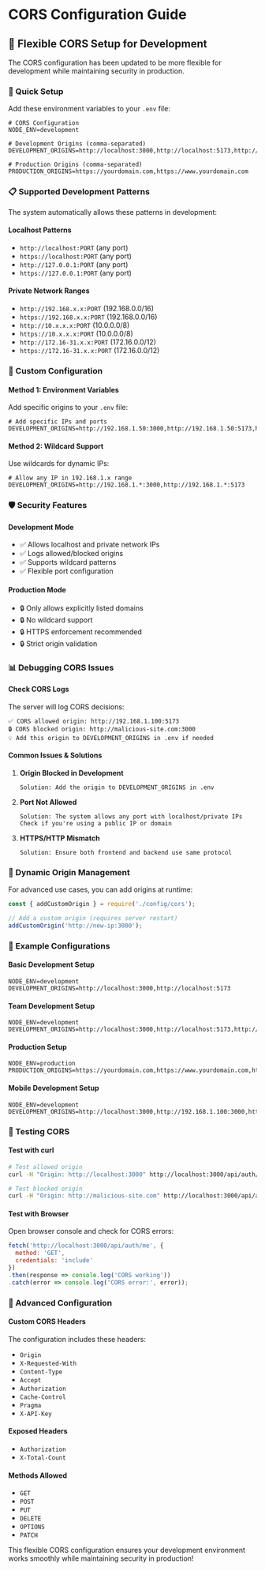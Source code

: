 # CORS Configuration Guide

## 🔧 Flexible CORS Setup for Development

The CORS configuration has been updated to be more flexible for development while maintaining security in production.

### 🚀 Quick Setup

Add these environment variables to your `.env` file:

```env
# CORS Configuration
NODE_ENV=development

# Development Origins (comma-separated)
DEVELOPMENT_ORIGINS=http://localhost:3000,http://localhost:5173,http://192.168.1.100:5173,http://192.168.1.100:3000

# Production Origins (comma-separated)
PRODUCTION_ORIGINS=https://yourdomain.com,https://www.yourdomain.com
```

### 📋 Supported Development Patterns

The system automatically allows these patterns in development:

#### Localhost Patterns
- `http://localhost:PORT` (any port)
- `https://localhost:PORT` (any port)
- `http://127.0.0.1:PORT` (any port)
- `https://127.0.0.1:PORT` (any port)

#### Private Network Ranges
- `http://192.168.x.x:PORT` (192.168.0.0/16)
- `https://192.168.x.x:PORT` (192.168.0.0/16)
- `http://10.x.x.x:PORT` (10.0.0.0/8)
- `https://10.x.x.x:PORT` (10.0.0.0/8)
- `http://172.16-31.x.x:PORT` (172.16.0.0/12)
- `https://172.16-31.x.x:PORT` (172.16.0.0/12)

### 🔧 Custom Configuration

#### Method 1: Environment Variables
Add specific origins to your `.env` file:

```env
# Add specific IPs and ports
DEVELOPMENT_ORIGINS=http://192.168.1.50:3000,http://192.168.1.50:5173,http://10.0.0.100:8080
```

#### Method 2: Wildcard Support
Use wildcards for dynamic IPs:

```env
# Allow any IP in 192.168.1.x range
DEVELOPMENT_ORIGINS=http://192.168.1.*:3000,http://192.168.1.*:5173
```

### 🛡️ Security Features

#### Development Mode
- ✅ Allows localhost and private network IPs
- ✅ Logs allowed/blocked origins
- ✅ Supports wildcard patterns
- ✅ Flexible port configuration

#### Production Mode
- 🔒 Only allows explicitly listed domains
- 🔒 No wildcard support
- 🔒 HTTPS enforcement recommended
- 🔒 Strict origin validation

### 📊 Debugging CORS Issues

#### Check CORS Logs
The server will log CORS decisions:

```
✅ CORS allowed origin: http://192.168.1.100:5173
🔒 CORS blocked origin: http://malicious-site.com:3000
💡 Add this origin to DEVELOPMENT_ORIGINS in .env if needed
```

#### Common Issues & Solutions

1. **Origin Blocked in Development**
   ```
   Solution: Add the origin to DEVELOPMENT_ORIGINS in .env
   ```

2. **Port Not Allowed**
   ```
   Solution: The system allows any port with localhost/private IPs
   Check if you're using a public IP or domain
   ```

3. **HTTPS/HTTP Mismatch**
   ```
   Solution: Ensure both frontend and backend use same protocol
   ```

### 🔄 Dynamic Origin Management

For advanced use cases, you can add origins at runtime:

```javascript
const { addCustomOrigin } = require('./config/cors');

// Add a custom origin (requires server restart)
addCustomOrigin('http://new-ip:3000');
```

### 📝 Example Configurations

#### Basic Development Setup
```env
NODE_ENV=development
DEVELOPMENT_ORIGINS=http://localhost:3000,http://localhost:5173
```

#### Team Development Setup
```env
NODE_ENV=development
DEVELOPMENT_ORIGINS=http://localhost:3000,http://localhost:5173,http://192.168.1.100:3000,http://192.168.1.101:5173
```

#### Production Setup
```env
NODE_ENV=production
PRODUCTION_ORIGINS=https://yourdomain.com,https://www.yourdomain.com,https://api.yourdomain.com
```

#### Mobile Development Setup
```env
NODE_ENV=development
DEVELOPMENT_ORIGINS=http://localhost:3000,http://192.168.1.100:3000,http://10.0.2.2:3000
```

### 🚀 Testing CORS

#### Test with curl
```bash
# Test allowed origin
curl -H "Origin: http://localhost:3000" http://localhost:3000/api/auth/me

# Test blocked origin
curl -H "Origin: http://malicious-site.com" http://localhost:3000/api/auth/me
```

#### Test with Browser
Open browser console and check for CORS errors:
```javascript
fetch('http://localhost:3000/api/auth/me', {
  method: 'GET',
  credentials: 'include'
})
.then(response => console.log('CORS working'))
.catch(error => console.log('CORS error:', error));
```

### 🔧 Advanced Configuration

#### Custom CORS Headers
The configuration includes these headers:
- `Origin`
- `X-Requested-With`
- `Content-Type`
- `Accept`
- `Authorization`
- `Cache-Control`
- `Pragma`
- `X-API-Key`

#### Exposed Headers
- `Authorization`
- `X-Total-Count`

#### Methods Allowed
- `GET`
- `POST`
- `PUT`
- `DELETE`
- `OPTIONS`
- `PATCH`

This flexible CORS configuration ensures your development environment works smoothly while maintaining security in production!
